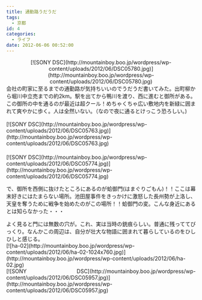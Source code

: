 ```yaml
---
title: 通勤路うだうだ
tags:
  - 京都
id: 4
categories:
  - ライフ
date: 2012-06-06 00:52:00
---
```


<div class="separator" style="clear: both; text-align: center;">[![SONY DSC](http://mountainboy.boo.jp/wordpress/wp-content/uploads/2012/06/DSC05780.jpg)](http://mountainboy.boo.jp/wordpress/wp-content/uploads/2012/06/DSC05780.jpg)</div>
<div class="separator" style="clear: both; text-align: left;"></div>
<div class="separator" style="clear: both; text-align: left;"></div>
<div class="separator" style="clear: both; text-align: left;">会社の町家に至るまでの通勤路が気持ちいいのでうだうだ書いてみた。出町柳から堀川中立売までの約2km。駅を出てから鴨川を渡り、西に進むと御所がある。この御所の中を通るのが最近は超クール！めちゃくちゃ広い敷地内を新緑に囲まれて爽やかに歩く。人は全然いない。（なので夜に通るとけっこう恐ろしい。)</div>
&nbsp;
<div class="separator" style="clear: both; text-align: left;"></div>
<div class="separator" style="clear: both; text-align: left;"></div>
<div class="separator" style="clear: both; text-align: left;">[![SONY DSC](http://mountainboy.boo.jp/wordpress/wp-content/uploads/2012/06/DSC05763.jpg)](http://mountainboy.boo.jp/wordpress/wp-content/uploads/2012/06/DSC05763.jpg)</div>
<div class="separator" style="clear: both; text-align: left;">　

<div class="separator" style="clear: both; text-align: left;">
<div class="separator" style="clear: both; text-align: left;">[![SONY DSC](http://mountainboy.boo.jp/wordpress/wp-content/uploads/2012/06/DSC05774.jpg)](http://mountainboy.boo.jp/wordpress/wp-content/uploads/2012/06/DSC05774.jpg)</div>
<div class="separator" style="clear: both; text-align: left;"></div>
<div class="separator" style="clear: both; text-align: left;"></div>
<div class="separator" style="clear: both; text-align: center;"></div>
<div class="separator" style="clear: both; text-align: center;"></div>
<div class="separator" style="clear: both; text-align: center;"></div>
<div class="separator" style="clear: both; text-align: justify;">

<span style="text-align: left;">で、御所を西側に抜けたところにあるのが蛤御門(はまぐりごもん)！！ここは幕末好きにはたまらない場所。池田屋事件をきっかけに激怒した長州勢が上洛し、天皇を奪うために戦争を始めたのがこの場所！！蛤御門の変。こんな身近にあるとは知らなかった・・・</span></div>
<div style="text-align: justify;">よく見ると門には無数の穴が。これ、実は当時の銃痕らしい。普通に残っててびっくり。なんかこの周辺は、自分が壮大な物語に囲まれて暮らしているのをひしひしと感じる。</div>

<div style="text-align: justify;"></div>
<div style="text-align: justify;">[![ha-02](http://mountainboy.boo.jp/wordpress/wp-content/uploads/2012/06/ha-02-1024x760.jpg)](http://mountainboy.boo.jp/wordpress/wp-content/uploads/2012/06/ha-02.jpg)</div>
<div style="text-align: justify;"></div>
<div style="text-align: justify;"></div>
<div style="text-align: justify;"></div>
<div style="text-align: justify;"></div>

<div style="text-align: justify;">[![SONY DSC](http://mountainboy.boo.jp/wordpress/wp-content/uploads/2012/06/DSC05957.jpg)](http://mountainboy.boo.jp/wordpress/wp-content/uploads/2012/06/DSC05957.jpg)</div>
&nbsp;
<div style="text-align: left;"></div>